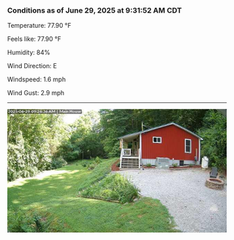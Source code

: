 ### Conditions as of June 29, 2025 at 9:31:52 AM CDT 

Temperature: 77.90 &deg;F

Feels like: 77.90 &deg;F

Humidity: 84%

Wind Direction: E

Windspeed: 1.6 mph

Wind Gust: 2.9 mph

---

<img src="./images/latest.jpeg"/>

